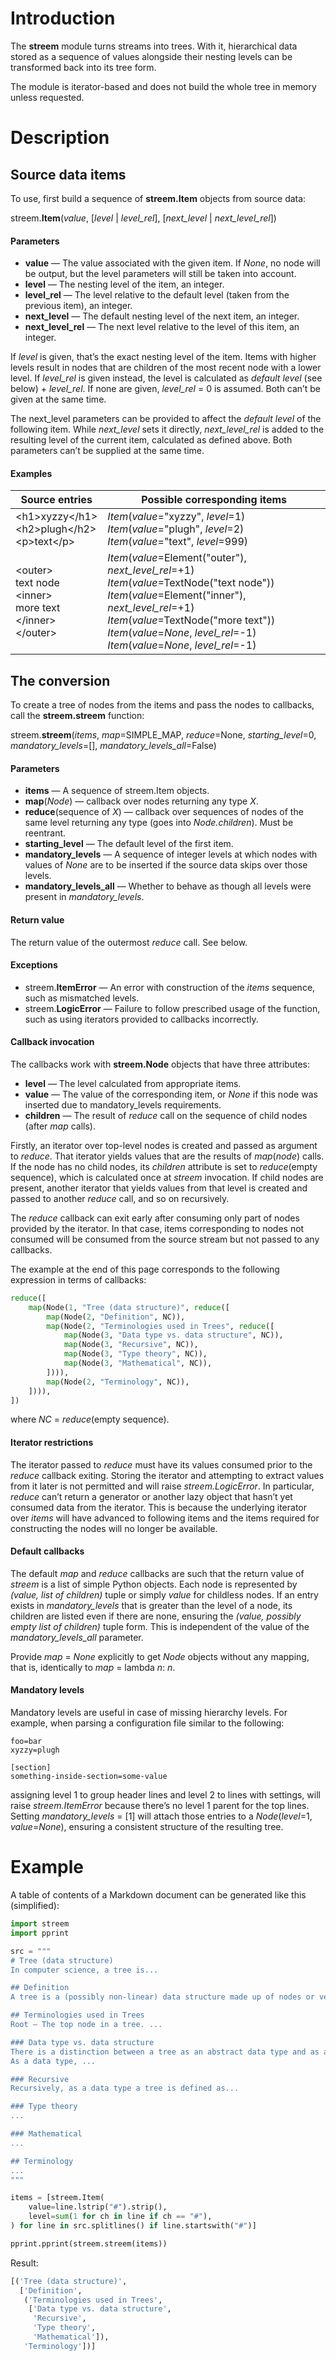 # Introduction

The **streem** module turns streams into trees. With it, hierarchical data stored as a sequence of values alongside their nesting levels can be transformed back into its tree form.

The module is iterator-based and does not build the whole tree in memory unless requested.

# Description

## Source data items

To use, first build a sequence of **streem.Item** objects from source data:

streem.**Item**(*value*, [*level* | *level_rel*], [*next_level* | *next_level_rel*])

#### Parameters

* **value** — The value associated with the given item. If *None*, no node will be output, but the level parameters will still be taken into account.
* **level** — The nesting level of the item, an integer.
* **level_rel** — The level relative to the default level (taken from the previous item), an integer.
* **next_level** — The default nesting level of the next item, an integer.
* **next_level_rel** — The next level relative to the level of this item, an integer.

If *level* is given, that’s the exact nesting level of the item. Items with higher levels result in nodes that are children of the most recent node with a lower level. If *level_rel* is given instead, the level is calculated as *default level* (see below) + *level_rel*. If none are given, *level_rel* = 0 is assumed. Both can’t be given at the same time.

The next_level parameters can be provided to affect the *default level* of the following item. While *next_level* sets it directly, *next_level_rel* is added to the resulting level of the current item, calculated as defined above. Both parameters can’t be supplied at the same time.

#### Examples

Source entries | Possible corresponding items
-------------- | ----------------------------
&lt;h1&gt;xyzzy&lt;/h1&gt;<br>&lt;h2&gt;plugh&lt;/h2&gt;<br>&lt;p&gt;text&lt;/p&gt; | *Item*(*value*="xyzzy", *level*=1)<br>*Item*(*value*="plugh", *level*=2)<br>*Item*(*value*="text", *level*=999)
&lt;outer&gt;<br>text node<br>&lt;inner&gt;<br>more text<br>&lt;/inner&gt;<br>&lt;/outer&gt; | *Item*(*value*=Element("outer"), *next_level_rel*=+1)<br>*Item*(*value*=TextNode("text node"))<br>*Item*(*value*=Element("inner"), *next_level_rel*=+1)<br>*Item*(*value*=TextNode("more text"))<br>*Item*(*value*=*None*, *level_rel*=-1)<br>*Item*(*value*=*None*, *level_rel*=-1)<br>


## The conversion

To create a tree of nodes from the items and pass the nodes to callbacks, call the **streem.streem** function:

streem.**streem**(*items*, *map*=SIMPLE_MAP, *reduce*=None, *starting_level*=0, *mandatory_levels*=[], *mandatory_levels_all*=False)

#### Parameters

* **items** — A sequence of streem.Item objects.
* **map**(*Node*) — callback over nodes returning any type *X*.
* **reduce**(sequence of *X*) — callback over sequences of nodes of the same level returning any type (goes into *Node.children*). Must be reentrant.
* **starting_level** — The default level of the first item.
* **mandatory_levels** — A sequence of integer levels at which nodes with values of *None* are to be inserted if the source data skips over those levels.
* **mandatory_levels_all** — Whether to behave as though all levels were present in *mandatory_levels*.

#### Return value
The return value of the outermost *reduce* call. See below.

#### Exceptions

* streem.**ItemError** — An error with construction of the *items* sequence, such as mismatched levels.
* streem.**LogicError** — Failure to follow prescribed usage of the function, such as using iterators provided to callbacks incorrectly.

#### Callback invocation

The callbacks work with **streem.Node** objects that have three attributes:

* **level** — The level calculated from appropriate items.
* **value** — The value of the corresponding item, or *None* if this node was inserted due to mandatory_levels requirements.
* **children** — The result of *reduce* call on the sequence of child nodes (after *map* calls).

Firstly, an iterator over top-level nodes is created and passed as argument to *reduce*. That iterator yields values that are the results of *map*(*node*) calls. If the node has no child nodes, its *children* attribute is set to *reduce*(empty sequence), which is calculated once at *streem* invocation. If child nodes are present, another iterator that yields values from that level is created and passed to another *reduce* call, and so on recursively.

The *reduce* callback can exit early after consuming only part of nodes provided by the iterator. In that case, items corresponding to nodes not consumed will be consumed from the source stream but not passed to any callbacks.

The example at the end of this page corresponds to the following expression in terms of callbacks:

```python
reduce([
    map(Node(1, "Tree (data structure)", reduce([
        map(Node(2, "Definition", NC)),
        map(Node(2, "Terminologies used in Trees", reduce([
            map(Node(3, "Data type vs. data structure", NC)),
            map(Node(3, "Recursive", NC)),
            map(Node(3, "Type theory", NC)),
            map(Node(3, "Mathematical", NC)),
        ]))),
        map(Node(2, "Terminology", NC)),
    ]))),
])
```

where *NC* = *reduce*(empty sequence).

#### Iterator restrictions

The iterator passed to *reduce* must have its values consumed prior to the *reduce* callback exiting. Storing the iterator and attempting to extract values from it later is not permitted and will raise *streem.LogicError*. In particular, *reduce* can’t return a generator or another lazy object that hasn’t yet consumed data from the iterator. This is because the underlying iterator over *items* will have advanced to following items and the items required for constructing the nodes will no longer be available.

#### Default callbacks

The default *map* and *reduce* callbacks are such that the return value of *streem* is a list of simple Python objects. Each node is represented by *(value, list of children)* tuple or simply *value* for childless nodes. If an entry exists in *mandatory_levels* that is greater than the level of a node, its children are listed even if there are none, ensuring the *(value, possibly empty list of children)* tuple form. This is independent of the value of the *mandatory_levels_all* parameter.

Provide *map* = *None* explicitly to get *Node* objects without any mapping, that is, identically to *map* = lambda *n*: *n*.

#### Mandatory levels

Mandatory levels are useful in case of missing hierarchy levels. For example, when parsing a configuration file similar to the following:

    foo=bar
    xyzzy=plugh

    [section]
    something-inside-section=some-value

assigning level 1 to group header lines and level 2 to lines with settings, will raise *streem.ItemError* because there’s no level 1 parent for the top lines. Setting *mandatory_levels* = [1] will attach those entries to a *Node*(*level*=1, *value*=*None*), ensuring a consistent structure of the resulting tree.

# Example

A table of contents of a Markdown document can be generated like this (simplified):

```python
import streem
import pprint

src = """
# Tree (data structure)
In computer science, a tree is...

## Definition
A tree is a (possibly non-linear) data structure made up of nodes or vertices and edges without having any cycle. ...

## Terminologies used in Trees
Root – The top node in a tree. ...

### Data type vs. data structure
There is a distinction between a tree as an abstract data type and as a data structure, analogous to the distinction between a list and a linked list.
As a data type, ...

### Recursive
Recursively, as a data type a tree is defined as...

### Type theory
...

### Mathematical
...

## Terminology
...
"""

items = [streem.Item(
    value=line.lstrip("#").strip(),
    level=sum(1 for ch in line if ch == "#"),
) for line in src.splitlines() if line.startswith("#")]

pprint.pprint(streem.streem(items))
```

Result:

```python
[('Tree (data structure)',
  ['Definition',
   ('Terminologies used in Trees',
    ['Data type vs. data structure',
     'Recursive',
     'Type theory',
     'Mathematical']),
   'Terminology'])]
```
